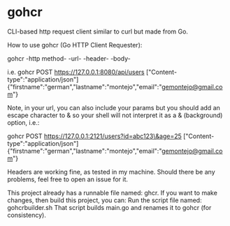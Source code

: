 # gohcr
CLI-based http request client similar to curl but made from Go.

How to use gohcr (Go HTTP Client Requester):

gohcr -http method- -url- -header- -body-

i.e. gohcr POST https://127.0.0.1:8080/api/users ["Content-type":"application/json"] {"firstname":"german","lastname":"montejo","email":"gemontejo@gmail.com"}

Note, in your url, you can also include your params but you should add an escape character to & so your shell will not interpret it as a & (background) option, i.e.:

gohcr POST https://127.0.0.1:2121/users?id=abc123\&age=25 ["Content-type":"application/json"] {"firstname":"german","lastname":"montejo","email":"gemontejo@gmail.com"}

Headers are working fine, as tested in my machine. Should there be any problems, feel free to open an issue for it.

This project already has a runnable file named: ghcr.
If you want to make changes, then build this project, you can:
Run the script file named: gohcrbuilder.sh
That script builds main.go and renames it to gohcr (for consistency).
